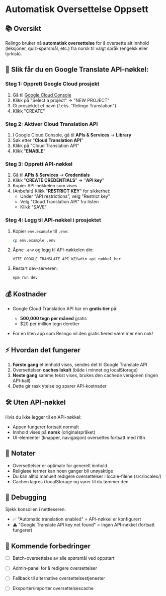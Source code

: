 # Automatisk Oversettelse Oppsett

## 📚 Oversikt

Relingo bruker nå **automatisk oversettelse** for å oversette alt innhold (leksjoner, quiz-spørsmål, etc.) fra norsk til valgt språk (engelsk eller tyrkisk).

## 🔑 Slik får du en Google Translate API-nøkkel:

### Steg 1: Opprett Google Cloud prosjekt

1. Gå til [Google Cloud Console](https://console.cloud.google.com/)
2. Klikk på "Select a project" → "NEW PROJECT"
3. Gi prosjektet et navn (f.eks. "Relingo Translation")
4. Klikk "CREATE"

### Steg 2: Aktiver Cloud Translation API

1. I Google Cloud Console, gå til **APIs & Services** → **Library**
2. Søk etter "**Cloud Translation API**"
3. Klikk på "Cloud Translation API"
4. Klikk "**ENABLE**"

### Steg 3: Opprett API-nøkkel

1. Gå til **APIs & Services** → **Credentials**
2. Klikk "**CREATE CREDENTIALS**" → "**API key**"
3. Kopier API-nøkkelen som vises
4. (Anbefalt) Klikk "**RESTRICT KEY**" for sikkerhet:
   - Under "API restrictions", velg "Restrict key"
   - Velg "Cloud Translation API" fra listen
   - Klikk "SAVE"

### Steg 4: Legg til API-nøkkel i prosjektet

1. Kopier `env.example` til `.env`:
   ```bash
   cp env.example .env
   ```

2. Åpne `.env` og legg til API-nøkkelen din:
   ```
   VITE_GOOGLE_TRANSLATE_API_KEY=din_api_nøkkel_her
   ```

3. Restart dev-serveren:
   ```bash
   npm run dev
   ```

## 💰 Kostnader

- Google Cloud Translation API har en **gratis tier** på:
  - **500,000 tegn per måned** gratis
  - $20 per million tegn deretter
  
- For en liten app som Relingo vil den gratis tiered være mer enn nok!

## ⚡ Hvordan det fungerer

1. **Første gang** et innhold vises, sendes det til Google Translate API
2. Oversettelsen **caches lokalt** (både i minnet og localStorage)
3. **Neste gang** samme tekst vises, brukes den cachede versjonen (ingen API-kall)
4. Dette gir rask ytelse og sparer API-kostnader

## 🛠️ Uten API-nøkkel

Hvis du ikke legger til en API-nøkkel:
- Appen fungerer fortsatt normalt
- Innhold vises på **norsk** (originalspråket)
- UI-elementer (knapper, navigasjon) oversettes fortsatt med i18n

## 📝 Notater

- Oversettelser er optimale for generelt innhold
- Religiøse termer kan noen ganger bli unøyaktige
- Du kan alltid manuelt redigere oversettelser i locale-filene (src/locales/)
- Cachen lagres i localStorage og varer til du tømmer den

## 🔧 Debugging

Sjekk konsollen i nettleseren:
- ✅ "Automatic translation enabled" = API-nøkkel er konfigurert
- ⚠️ "Google Translate API key not found" = Ingen API-nøkkel (fortsatt fungerer)

## 🚀 Kommende forbedringer

- [ ] Batch-oversettelse av alle spørsmål ved oppstart
- [ ] Admin-panel for å redigere oversettelser
- [ ] Fallback til alternative oversettelsestjenester
- [ ] Eksporter/importer oversettelsescache

